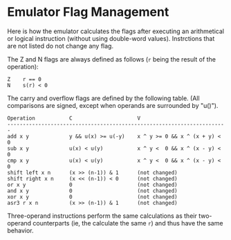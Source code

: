# Emulator Flag Management

Here is how the emulator calculates the flags after executing an arithmetical
or logical instruction (without using double-word values). Instrctions that are
not listed do not change any flag.

The Z and N flags are always defined as follows (`r` being the result of the
operation):

    Z    r == 0
    N    s(r) < 0

The carry and overflow flags are defined by the following table. (All
comparisons are signed, except when operands are surrounded by "u()").

    Operation           C                     V
    -----------------------------------------------------------------------
    add x y             y && u(x) >= u(-y)    x ^ y >= 0 && x ^ (x + y) < 0
    sub x y             u(x) < u(y)           x ^ y <  0 && x ^ (x - y) < 0
    cmp x y             u(x) < u(y)           x ^ y <  0 && x ^ (x - y) < 0
    shift left x n      (x >> (n-1)) & 1      (not changed)
    shift right x n     (x << (n-1)) < 0      (not changed)
    or x y              0                     (not changed)
    and x y             0                     (not changed)
    xor x y             0                     (not changed)
    asr3 r x n          (x >> (n-1)) & 1      (not changed)

Three-operand instructions perform the same calculations as their two-operand
counterparts (ie, the calculate the same `r`) and thus have the same behavior.
